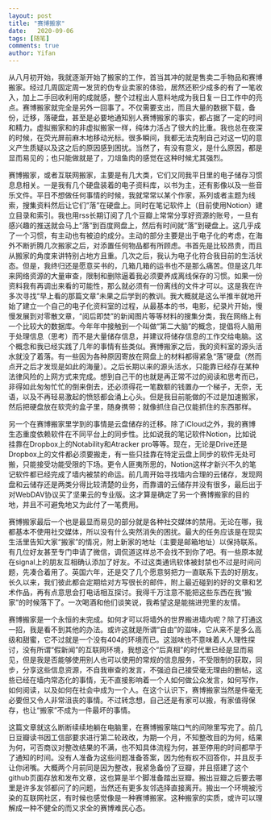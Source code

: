 ```yaml
---
layout: post
title: "赛博搬家"
date:   2020-09-06
tags: [随笔]
comments: true
author: Yifan
---
```

从八月初开始，我就逐渐开始了搬家的工作，首当其冲的就是售卖二手物品和赛博搬家。经过几周固定周一发货的伪专业卖家的体验，居然还积少成多的有了一笔收入，加上二手回收利用的成就感，整个过程出人意料地成为我日复一日工作中的亮点。赛博搬家就完全是另外一回事了。不仅需要支出，而且大量的数据下载，备份，迁移，落硬盘，甚至是必要地通知别人赛博搬家的事实，都占据了一定的时间和精力。虚拟搬家和的非虚拟搬家一样，纯体力活占了很大的比重。我也总在夜深的时候，在荧光屏前麻木地移动光标。很多瞬间，我都无法克制自己对这一切的意义产生质疑以及这之后的原因感到困扰。当然了，有没有意义，是什么原因，都是显而易见的；也只能做就是了，刀俎鱼肉的感觉在这种时候尤其强烈。

赛博搬家，或者互联网搬家，主要是有几大类，它们又同我平日里的电子储存习惯息息相关。一是我有几个硬盘装着的电子资料库，以书为主，还有影像以及一些音乐文件。平日不想做任何事情的时候，我就常常以某个作家，系列或者主题为线索，搜集资料然后让它们”落”在硬盘上。同时在笔记软件上（目前使用Notion）建立目录和索引。我也用rss长期订阅了几个豆瓣上常常分享好资源的账号，一旦有感兴趣的推送就会马上“落”到百度网盘上，然后有时间就“落”到硬盘上。这几乎成了一个习惯，有主动也有被迫的成分。主动的部分主要是出于电子化的考虑，在海外不断折腾几次搬家之后，对添置任何物品都有所顾虑。书首先是比较昂贵，而且从搬家的角度来讲特别占地方且重。几次之后，我认为电子化符合我目前的生活状态。但是，我终归还是愿意买书的，几箱几箱的运书也不是那么痛苦。但是这几年来网络资源的大量审查，限制和删除逼着我必须要养成离线保存的习惯。如果一份资料我有再调出来看的可能性，那么就必须有一份离线的文件才可以。这是我在许多次寻找“早上看的那篇文章”未果之后学到的教训。我大概就是这么半推半就地开始了建立一个自己的电子化资料室的过程，从最基本的书，电影，纪录片开始，慢慢发展到对零散文章，“阅后即焚”的新闻图片等等材料的搜集分类，我在网络上有一个比较大的数据库。今年年中接触到一个叫做“第二大脑”的概念，提倡将人脑用于处理信息（思考）而不是大量储存信息，并建议将储存信息的工作交给电脑。这个概念和我已经实践了几年的事情有些类似。赛博搬家之后，我的资料室的源头活水就没了着落。有一些因为各种原因寄放在网盘上的材料都得紧急“落”硬盘（然而点开之后才发现是如此的海量）。之后长期以来的源头活水，只能靠已经存在某种法律风险的上网方式来完成。想到自己干的也就是再正常不过的阅读和思考而已，非得如此匆匆忙忙的倒来倒去，还必须得花一笔数额的钱置办一个梯子，无奈，无语，以及不再轻易激起的愤怒都会涌上心头。但是我目前能做的不过是加速搬家，然后把硬盘放在软壳的盒子里，随身携带；就像抓住自己仅能抓住的东西那样。

另一个在赛博搬家里学到的事情是云盘储存的迁移。除了iCloud之外，我的赛博生态重度依赖软件在不同平台上的同步性。比如说我的笔记软件Notion，比如说挂靠在Dropbox上的Notability和Atracker pro等等。现在，无论是Drive还是Dropbox上的文件都必须要搬走，有一些只挂靠在特定云盘上同步的软件无处可搬，只能接受功能受限的下场。更令人匪夷所思的，Notion这样才新兴不久的笔记软件都已经完成了墙内被禁的命运。前几周开始寻找墙内合理的云储存，发现网盘和云储存还是两类分得比较清楚的业务，而靠谱的云储存并没有很多，最后出于对WebDAV协议买了坚果云的专业版。这才算是确定了另一个赛博搬家的目的地，并且不可避免地又为此付了一笔费用。

赛博搬家最后一个也是最显而易见的部分就是各种社交媒体的禁用。无论在哪，我都基本不使用社交媒体，所以没有什么突然消失的困扰。最大的任务应该是在现实生活里告知大家“搬家”的情况，附上新家的地址（主要是邮箱地址）以保持联系。有几位好友甚至专门申请了微信，调侃道这样总不会找不到你了吧。有一些原本就在signal上的朋友互相确认添加了好友。不过这类通讯软体被封禁也不过是时间问题，先凑合着用了。英国六年，还是交了几个愿意努把力一直联系下去的好朋友。长久以来，我们彼此都会定期给对方写很长的邮件，附上最近碰到的好的文章和艺术作品，再有点意思会打电话相互探讨。我得千万注意不能把这些东西在我“搬家”的时候落下了。一次喝酒和他们谈笑说，我希望这是能揣进兜里的友情。

赛博搬家是一个永恒的未完成。如何才可以将墙外的世界搬进墙内呢？除了打通这一招，我是看不到其他的办法。或许这就是所谓“自由”的滋味，它从来不是多么高级和甜蜜，它不过就是一个没有404的环境而已。这滋味也不意味着人人理性探讨，没有所谓“假新闻”的互联网环境，我想这个“后真相”的时代里已经是显而易见，但是我是否能够使用别人也可以使用的常规的信息服务，不受限制的获取，同步，分享这些信息资源，不自我审查的发言，不强迫自己接受毫无理由的删帖，这些已经在墙内常态化的事情，无不直接影响着一个人如何做公众发言，如何写作，如何阅读，以及如何在社会中成为一个人。在这个认识下，赛博搬家当然是件毫无必要但又令人非常沮丧的事情。不过转念想，自己还是有家可以搬，有家值得保存，也让“搬家”不成为一件最坏的事情。

这篇文章就这么断断续续地躺在电脑里，在赛博搬家喘口气的间隙里写完了。前几日豆瓣读书因工信部要求进行第二轮政改，为期一个月，不知整改目的为何，结果为何，可否商议对整改结果的不满，也不知具体流程为何，甚至停用的时间都早于了通知的时间。没有人准备为这些问题准备答案，因为他有权不回答你，并且反手让你闭嘴。大概两个月前同是因为整改，我紧急备份了豆瓣，并且搭建了这个github页面存放和发布文章，这也算是半个脚准备踏出豆瓣。搬出豆瓣之后要去哪里是许多友邻都问了的问题，当然还有更多友邻选择直接离开。搬出一个环境被污染的互联网社区，有时候也感觉像是一种赛博搬家。这种搬家的实质，或许可以理解成一种不健全的而又求全的赛博难民心态。
